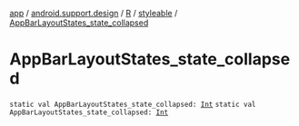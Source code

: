 [app](../../../index.md) / [android.support.design](../../index.md) / [R](../index.md) / [styleable](index.md) / [AppBarLayoutStates_state_collapsed](./-app-bar-layout-states_state_collapsed.md)

# AppBarLayoutStates_state_collapsed

`static val AppBarLayoutStates_state_collapsed: `[`Int`](https://kotlinlang.org/api/latest/jvm/stdlib/kotlin/-int/index.html)
`static val AppBarLayoutStates_state_collapsed: `[`Int`](https://kotlinlang.org/api/latest/jvm/stdlib/kotlin/-int/index.html)